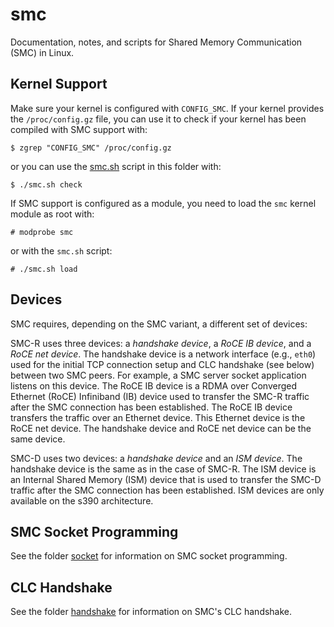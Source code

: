 # smc

Documentation, notes, and scripts for Shared Memory Communication (SMC) in
Linux.

## Kernel Support

Make sure your kernel is configured with `CONFIG_SMC`. If your kernel provides
the `/proc/config.gz` file, you can use it to check if your kernel has been
compiled with SMC support with:

```console
$ zgrep "CONFIG_SMC" /proc/config.gz
```

or you can use the [smc.sh](smc.sh) script in this folder with:

```console
$ ./smc.sh check
```

If SMC support is configured as a module, you need to load the `smc` kernel
module as root with:

```console
# modprobe smc
```

or with the `smc.sh` script:

```console
# ./smc.sh load
```

## Devices

SMC requires, depending on the SMC variant, a different set of devices:

SMC-R uses three devices: a *handshake device*, a *RoCE IB device*, and a *RoCE
net device*. The handshake device is a network interface (e.g., `eth0`) used
for the initial TCP connection setup and CLC handshake (see below) between two
SMC peers. For example, a SMC server socket application listens on this device.
The RoCE IB device is a RDMA over Converged Ethernet (RoCE) Infiniband (IB)
device used to transfer the SMC-R traffic after the SMC connection has been
established. The RoCE IB device transfers the traffic over an Ethernet device.
This Ethernet device is the RoCE net device. The handshake device and RoCE net
device can be the same device.

SMC-D uses two devices: a *handshake device* and an *ISM device*. The handshake
device is the same as in the case of SMC-R. The ISM device is an Internal
Shared Memory (ISM) device that is used to transfer the SMC-D traffic after the
SMC connection has been established. ISM devices are only available on the s390
architecture.

## SMC Socket Programming

See the folder [socket](socket/) for information on SMC socket programming.

## CLC Handshake

See the folder [handshake](handshake/) for information on SMC's CLC handshake.
